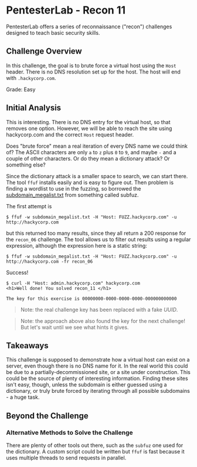 # PentesterLab - Recon 11

PentesterLab offers a series of reconnaissance ("recon") challenges designed to
teach basic security skills.

## Challenge Overview

In this challenge, the goal is to brute force a virtual host using the `Host`
header. There is no DNS resolution set up for the host. The host will end with
`.hackycorp.com`.

Grade: Easy

## Initial Analysis

This is interesting. There is no DNS entry for the virtual host, so that removes
one option. However, we will be able to reach the site using hackycorp.com and
the correct `Host` request header.

Does "brute force" mean a real iteration of every DNS name we could think of?
The ASCII characters are only `a` to `z` plus `0` to `9`, and maybe `-` and a
couple of other characters. Or do they mean a dictionary attack? Or something
else?

Since the dictionary attack is a smaller space to search, we can start there.
The tool `ffuf` installs easily and is easy to figure out. Then problem is
finding a wordlist to use in the fuzzing, so borrowed the
[subdomain_megalist.txt](https://github.com/netsecurity-as/subfuz/blob/master/subdomain_megalist.txt)
from something called subfuz.

The first attempt is

```
$ ffuf -w subdomain_megalist.txt -H "Host: FUZZ.hackycorp.com" -u http://hackycorp.com
```

but this returned too many results, since they all return a 200 response for the
`recon_06` challenge. The tool allows us to filter out results using a regular
expression, although the expression here is a static string:

```
$ ffuf -w subdomain_megalist.txt -H "Host: FUZZ.hackycorp.com" -u http://hackycorp.com -fr recon_06
```

Success!

```
$ curl -H "Host: admin.hackycorp.com" hackycorp.com
<h1>Well done! You solved recon_11 </h1>

The key for this exercise is 00000000-0000-0000-0000-000000000000
```

> Note: the real challenge key has been replaced with a fake _UUID_.

> Note: the approach above also found the key for the next challenge! But let's
> wait until we see what hints it gives.

## Takeaways

This challenge is supposed to demonstrate how a virtual host can exist on a
server, even though there is no DNS name for it. In the real world this could be
due to a partially-decommissioned site, or a site under construction. This could
be the source of plenty of interesting information. Finding these sites isn't
easy, though, unless the subdomain is either guessed using a dictionary, or
truly brute forced by iterating through all possible subdomains - a huge task.

## Beyond the Challenge

### Alternative Methods to Solve the Challenge

There are plenty of other tools out there, such as the `subfuz` one used for the
dictionary. A custom script could be written but `ffuf` is fast because it uses
multiple threads to send requests in parallel.
